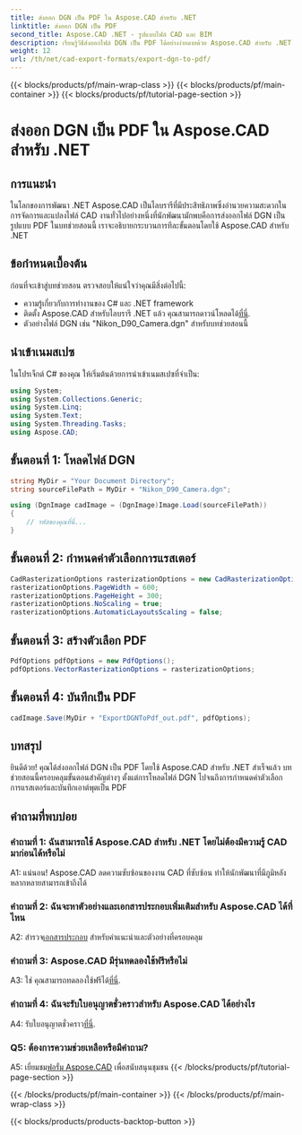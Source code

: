 ```yaml
---
title: ส่งออก DGN เป็น PDF ใน Aspose.CAD สำหรับ .NET
linktitle: ส่งออก DGN เป็น PDF
second_title: Aspose.CAD .NET - รูปแบบไฟล์ CAD และ BIM
description: เรียนรู้วิธีส่งออกไฟล์ DGN เป็น PDF ได้อย่างง่ายดายด้วย Aspose.CAD สำหรับ .NET คำแนะนำทีละขั้นตอนสำหรับการจัดการไฟล์ CAD ได้อย่างราบรื่น
weight: 12
url: /th/net/cad-export-formats/export-dgn-to-pdf/
---
```


{{< blocks/products/pf/main-wrap-class >}}
{{< blocks/products/pf/main-container >}}
{{< blocks/products/pf/tutorial-page-section >}}

# ส่งออก DGN เป็น PDF ใน Aspose.CAD สำหรับ .NET

## การแนะนำ

ในโลกของการพัฒนา .NET Aspose.CAD เป็นไลบรารีที่มีประสิทธิภาพซึ่งอำนวยความสะดวกในการจัดการและแปลงไฟล์ CAD งานทั่วไปอย่างหนึ่งที่นักพัฒนามักพบคือการส่งออกไฟล์ DGN เป็นรูปแบบ PDF ในบทช่วยสอนนี้ เราจะอธิบายกระบวนการทีละขั้นตอนโดยใช้ Aspose.CAD สำหรับ .NET

## ข้อกำหนดเบื้องต้น

ก่อนที่จะเข้าสู่บทช่วยสอน ตรวจสอบให้แน่ใจว่าคุณมีสิ่งต่อไปนี้:

- ความรู้เกี่ยวกับการทำงานของ C# และ .NET framework
-  ติดตั้ง Aspose.CAD สำหรับไลบรารี .NET แล้ว คุณสามารถดาวน์โหลดได้[ที่นี่](https://releases.aspose.com/cad/net/).
- ตัวอย่างไฟล์ DGN เช่น "Nikon_D90_Camera.dgn" สำหรับบทช่วยสอนนี้

## นำเข้าเนมสเปซ

ในโปรเจ็กต์ C# ของคุณ ให้เริ่มต้นด้วยการนำเข้าเนมสเปซที่จำเป็น:

```csharp
using System;
using System.Collections.Generic;
using System.Linq;
using System.Text;
using System.Threading.Tasks;
using Aspose.CAD;
```

## ขั้นตอนที่ 1: โหลดไฟล์ DGN

```csharp
string MyDir = "Your Document Directory";
string sourceFilePath = MyDir + "Nikon_D90_Camera.dgn";

using (DgnImage cadImage = (DgnImage)Image.Load(sourceFilePath))
{
    // รหัสของคุณที่นี่...
}
```

## ขั้นตอนที่ 2: กำหนดค่าตัวเลือกการแรสเตอร์

```csharp
CadRasterizationOptions rasterizationOptions = new CadRasterizationOptions();
rasterizationOptions.PageWidth = 600;
rasterizationOptions.PageHeight = 300;
rasterizationOptions.NoScaling = true;
rasterizationOptions.AutomaticLayoutsScaling = false;
```

## ขั้นตอนที่ 3: สร้างตัวเลือก PDF

```csharp
PdfOptions pdfOptions = new PdfOptions();
pdfOptions.VectorRasterizationOptions = rasterizationOptions;
```

## ขั้นตอนที่ 4: บันทึกเป็น PDF

```csharp
cadImage.Save(MyDir + "ExportDGNToPdf_out.pdf", pdfOptions);
```

## บทสรุป

ยินดีด้วย! คุณได้ส่งออกไฟล์ DGN เป็น PDF โดยใช้ Aspose.CAD สำหรับ .NET สำเร็จแล้ว บทช่วยสอนนี้ครอบคลุมขั้นตอนสำคัญต่างๆ ตั้งแต่การโหลดไฟล์ DGN ไปจนถึงการกำหนดค่าตัวเลือกการแรสเตอร์และบันทึกเอาต์พุตเป็น PDF

## คำถามที่พบบ่อย

### คำถามที่ 1: ฉันสามารถใช้ Aspose.CAD สำหรับ .NET โดยไม่ต้องมีความรู้ CAD มาก่อนได้หรือไม่

A1: แน่นอน! Aspose.CAD ลดความซับซ้อนของงาน CAD ที่ซับซ้อน ทำให้นักพัฒนาที่มีภูมิหลังหลากหลายสามารถเข้าถึงได้

### คำถามที่ 2: ฉันจะหาตัวอย่างและเอกสารประกอบเพิ่มเติมสำหรับ Aspose.CAD ได้ที่ไหน

 A2: สำรวจ[เอกสารประกอบ](https://reference.aspose.com/cad/net/) สำหรับคำแนะนำและตัวอย่างที่ครอบคลุม

### คำถามที่ 3: Aspose.CAD มีรุ่นทดลองใช้ฟรีหรือไม่

A3: ใช่ คุณสามารถทดลองใช้ฟรีได้[ที่นี่](https://releases.aspose.com/).

### คำถามที่ 4: ฉันจะรับใบอนุญาตชั่วคราวสำหรับ Aspose.CAD ได้อย่างไร

 A4: รับใบอนุญาตชั่วคราว[ที่นี่](https://purchase.aspose.com/temporary-license/).

### Q5: ต้องการความช่วยเหลือหรือมีคำถาม?

A5: เยี่ยมชม[ฟอรั่ม Aspose.CAD](https://forum.aspose.com/c/cad/19) เพื่อสนับสนุนชุมชน
{{< /blocks/products/pf/tutorial-page-section >}}

{{< /blocks/products/pf/main-container >}}
{{< /blocks/products/pf/main-wrap-class >}}

{{< blocks/products/products-backtop-button >}}
